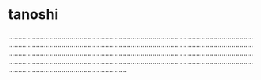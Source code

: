 # tanoshi

............................................................................................................................................................................................................................................................................................................................................................................................................................................................................................................................................................................